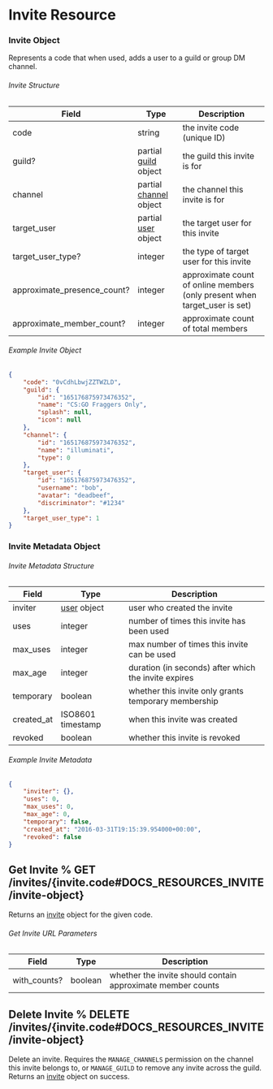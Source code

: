 # Invite Resource

### Invite Object

Represents a code that when used, adds a user to a guild or group DM channel.

###### Invite Structure

| Field | Type | Description |
|-------|------|-------------|
| code | string | the invite code (unique ID) |
| guild? | partial [guild](#DOCS_RESOURCES_GUILD/guild-object) object | the guild this invite is for |
| channel | partial [channel](#DOCS_RESOURCES_CHANNEL/channel-object) object | the channel this invite is for |
| target_user | partial [user](#DOCS_RESOURCES_USER/user-object) object | the target user for this invite |
| target_user_type? | integer | the type of target user for this invite |
| approximate_presence_count? | integer | approximate count of online members (only present when target_user is set) |
| approximate_member_count? | integer | approximate count of total members |

###### Example Invite Object

```json
{
	"code": "0vCdhLbwjZZTWZLD",
	"guild": {
		"id": "165176875973476352",
		"name": "CS:GO Fraggers Only",
		"splash": null,
		"icon": null
	},
	"channel": {
		"id": "165176875973476352",
		"name": "illuminati",
		"type": 0
	},
	"target_user": {
		"id": "165176875973476352",
		"username": "bob",
		"avatar": "deadbeef",
		"discriminator": "#1234"
	},
	"target_user_type": 1
}
```

### Invite Metadata Object

###### Invite Metadata Structure

| Field | Type | Description |
|-------|------|-------------|
| inviter | [user](#DOCS_RESOURCES_USER/user-object) object | user who created the invite |
| uses | integer | number of times this invite has been used |
| max_uses | integer | max number of times this invite can be used |
| max_age | integer | duration (in seconds) after which the invite expires |
| temporary | boolean | whether this invite only grants temporary membership |
| created_at | ISO8601 timestamp | when this invite was created |
| revoked | boolean | whether this invite is revoked |

###### Example Invite Metadata

```json
{
	"inviter": {},
	"uses": 0,
	"max_uses": 0,
	"max_age": 0,
	"temporary": false,
	"created_at": "2016-03-31T19:15:39.954000+00:00",
	"revoked": false
}
```

## Get Invite % GET /invites/{invite.code#DOCS_RESOURCES_INVITE/invite-object}

Returns an [invite](#DOCS_RESOURCES_INVITE/invite-object) object for the given code.

###### Get Invite URL Parameters

| Field | Type | Description |
|-----------|------|-------------|
| with_counts? | boolean | whether the invite should contain approximate member counts |

## Delete Invite % DELETE /invites/{invite.code#DOCS_RESOURCES_INVITE/invite-object}

Delete an invite. Requires the `MANAGE_CHANNELS` permission on the channel this invite belongs to, or `MANAGE_GUILD` to remove any invite across the guild. Returns an [invite](#DOCS_RESOURCES_INVITE/invite-object) object on success.
